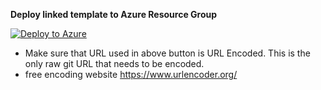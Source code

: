 **Deploy linked template to Azure Resource Group**


[![Deploy to Azure](https://aka.ms/deploytoazurebutton)](https://portal.azure.com/#create/Microsoft.Template/uri/https%3A%2F%2Fraw.githubusercontent.com%2FMSUSSolutionAccelerators%2FSmart-Spaces-Sustainability-Solution-Accelerator%2Ffeature%2FARMDeploy%2Ftemplates%2Fmaster_accelerator_deployment.json)


- Make sure that URL used in above button is URL Encoded.  This is the only raw git URL that needs to be encoded. 
- free encoding website https://www.urlencoder.org/

